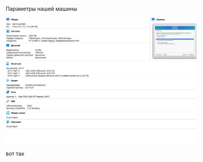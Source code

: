 Параметры нашей машины

![](https://github.com/sashasty/labs-Linux/blob/master/lab2/%20images/1.jpg)

вот так
